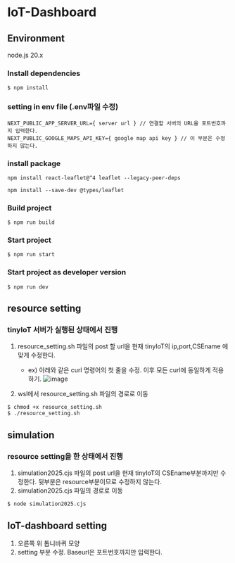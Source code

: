 # IoT-Dashboard

## Environment
node.js 20.x

### Install dependencies
```
$ npm install
```
### setting in env file (.env파일 수정)
```
NEXT_PUBLIC_APP_SERVER_URL={ server url } // 연결할 서버의 URL을 포트번호까지 입력한다.
NEXT_PUBLIC_GOOGLE_MAPS_API_KEY={ google map api key } // 이 부분은 수정하지 않는다.
```
### install package
```
npm install react-leaflet@^4 leaflet --legacy-peer-deps

npm install --save-dev @types/leaflet
```
### Build project
```
$ npm run build
```
### Start project
```
$ npm run start
```
### Start project as developer version
```
$ npm run dev
```


## resource setting
### tinyIoT 서버가 실행된 상태에서 진행
1. resource_setting.sh 파일의 post 할 url을 현재 tinyIoT의 ip,port,CSEname 에 맞게 수정한다.
   - ex) 아래와 같은 curl 명령어의 첫 줄을 수정. 이후 모든 curl에 동일하게 적용하기.
![image](https://github.com/user-attachments/assets/e7d94ff4-8947-4141-9b68-41323f3ffe4f)

2. wsl에서 resource_setting.sh 파일의 경로로 이동
```
$ chmod +x resource_setting.sh
$ ./resource_setting.sh
```

## simulation
### resource setting을 한 상태에서 진행
1. simulation2025.cjs 파일의 post url을 현재 tinyIoT의 CSEname부분까지만 수정한다. 뒷부분은 resource부분이므로 수정하지 않는다.
2. simulation2025.cjs 파일의 경로로 이동
```
$ node simulation2025.cjs
```

## IoT-dashboard setting
1. 오른쪽 위 톱니바퀴 모양
2. setting 부분 수정. Baseurl은 포트번호까지만 입력한다.


